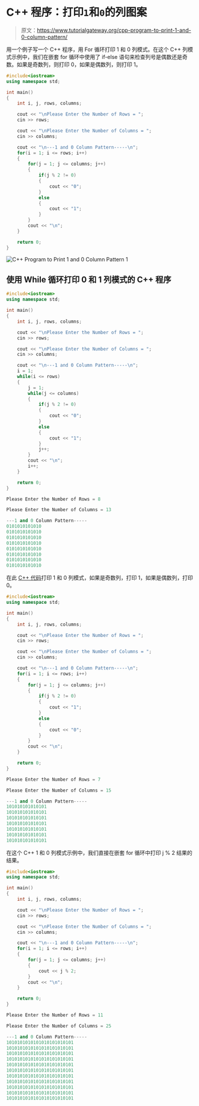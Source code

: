 # C++ 程序：打印`1`和`0`的列图案

> 原文：<https://www.tutorialgateway.org/cpp-program-to-print-1-and-0-column-pattern/>

用一个例子写一个 C++ 程序，用 For 循环打印 1 和 0 列模式。在这个 C++ 列模式示例中，我们在嵌套 for 循环中使用了 if-else 语句来检查列号是偶数还是奇数。如果是奇数列，则打印 0，如果是偶数列，则打印 1。

```cpp
#include<iostream>
using namespace std;

int main()
{
	int i, j, rows, columns;

    cout << "\nPlease Enter the Number of Rows = ";
    cin >> rows;

    cout << "\nPlease Enter the Number of Columns = ";
    cin >> columns;

    cout << "\n---1 and 0 Column Pattern-----\n";
    for(i = 1; i <= rows; i++)
    {
    	for(j = 1; j <= columns; j++)
		{
			if(j % 2 != 0)
			{
				cout << "0";
			}
			else
			{
				cout << "1";
			}       	
        }
        cout << "\n";
    }

 	return 0;
}
```

![C++ Program to Print 1 and 0 Column Pattern 1](img/46b923dd514698dba3b25a2728c7a7e9.png)

## 使用 While 循环打印 0 和 1 列模式的 C++ 程序

```cpp
#include<iostream>
using namespace std;

int main()
{
	int i, j, rows, columns;

    cout << "\nPlease Enter the Number of Rows = ";
    cin >> rows;

    cout << "\nPlease Enter the Number of Columns = ";
    cin >> columns;

    cout << "\n---1 and 0 Column Pattern-----\n";
    i = 1; 
    while(i <= rows)
    {
    	j = 1; 
    	while(j <= columns)
		{
			if(j % 2 != 0)
			{
				cout << "0";
			}
			else
			{
				cout << "1";
			}   
			j++;    	
        }
        cout << "\n";
        i++;
    }

 	return 0;
}
```

```cpp
Please Enter the Number of Rows = 8

Please Enter the Number of Columns = 13

---1 and 0 Column Pattern-----
0101010101010
0101010101010
0101010101010
0101010101010
0101010101010
0101010101010
0101010101010
0101010101010
```

在此 [C++ 代码](https://www.tutorialgateway.org/cpp-programs/)打印 1 和 0 列模式，如果是奇数列，打印 1，如果是偶数列，打印 0。

```cpp
#include<iostream>
using namespace std;

int main()
{
	int i, j, rows, columns;

    cout << "\nPlease Enter the Number of Rows = ";
    cin >> rows;

    cout << "\nPlease Enter the Number of Columns = ";
    cin >> columns;

    cout << "\n---1 and 0 Column Pattern-----\n";
    for(i = 1; i <= rows; i++)
    {
    	for(j = 1; j <= columns; j++)
		{
			if(j % 2 != 0)
			{
				cout << "1";
			}
			else
			{
				cout << "0";
			}       	
        }
        cout << "\n";
    }

 	return 0;
}
```

```cpp
Please Enter the Number of Rows = 7

Please Enter the Number of Columns = 15

---1 and 0 Column Pattern-----
101010101010101
101010101010101
101010101010101
101010101010101
101010101010101
101010101010101
101010101010101
```

在这个 C++ 1 和 0 列模式示例中，我们直接在嵌套 for 循环中打印 j % 2 结果的结果。

```cpp
#include<iostream>
using namespace std;

int main()
{
	int i, j, rows, columns;

    cout << "\nPlease Enter the Number of Rows = ";
    cin >> rows;

    cout << "\nPlease Enter the Number of Columns = ";
    cin >> columns;

    cout << "\n---1 and 0 Column Pattern-----\n";
    for(i = 1; i <= rows; i++)
    {
    	for(j = 1; j <= columns; j++)
		{
			cout << j % 2;    	
        }
        cout << "\n";
    }

 	return 0;
}
```

```cpp
Please Enter the Number of Rows = 11

Please Enter the Number of Columns = 25

---1 and 0 Column Pattern-----
1010101010101010101010101
1010101010101010101010101
1010101010101010101010101
1010101010101010101010101
1010101010101010101010101
1010101010101010101010101
1010101010101010101010101
1010101010101010101010101
1010101010101010101010101
1010101010101010101010101
1010101010101010101010101
```